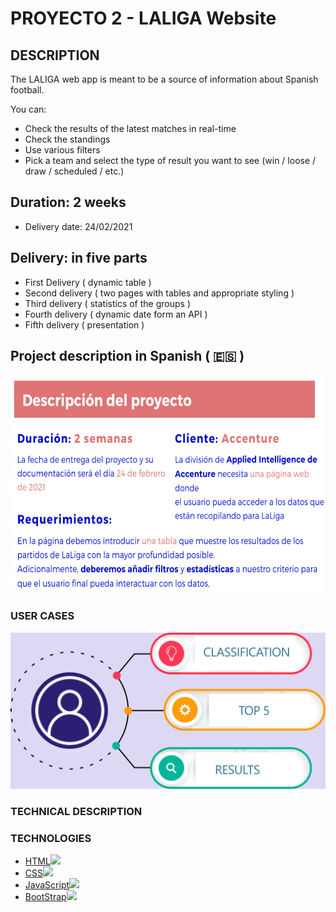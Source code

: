 # PROYECTO 2 - LALIGA Website

## DESCRIPTION

The LALIGA web app is meant to be a source of information about Spanish football.

You can:  

- Check the results of the latest matches in real-time
- Check the standings
- Use various filters 
- Pick a team and select the type of result you want to see (win / loose / draw / scheduled / etc.) 

## Duration: 2 weeks
- Delivery date: 24/02/2021

## Delivery: in five parts
- First Delivery ( dynamic table )
- Second delivery ( two pages with tables and appropriate styling )
- Third delivery ( statistics of the groups )
- Fourth delivery ( dynamic date form an API )
- Fifth delivery ( presentation )

## Project description in Spanish ( 🇪🇸 )

<img src="https://github.com/BlasToth/letscoder-bootcamp-202101/blob/main/proyecto-2-la-liga-website/descripcion-del-proyecto.png" height="350" width="650" alt="proyect description in Spanish"> 




### USER CASES

![La Liga User Cases](https://github.com/BlasToth/letscoder-bootcamp-202101/blob/main/proyecto-2-la-liga-website/dia.png)





### TECHNICAL DESCRIPTION 



### TECHNOLOGIES 

- [HTML](html)<img src="https://github.com/tkswann2/tech-logos/blob/master/html5.png" height="40">
- [CSS](CSS)<img src="https://github.com/tkswann2/tech-logos/blob/master/css3.png" height="40">
- [JavaScript](JavaScript)<img src="https://github.com/tkswann2/tech-logos/blob/master/jslogo.png" height="40">
- [BootStrap](BootStrap)<img src="https://github.com/tkswann2/tech-logos/blob/master/bootstrap.png" height="40">






  







